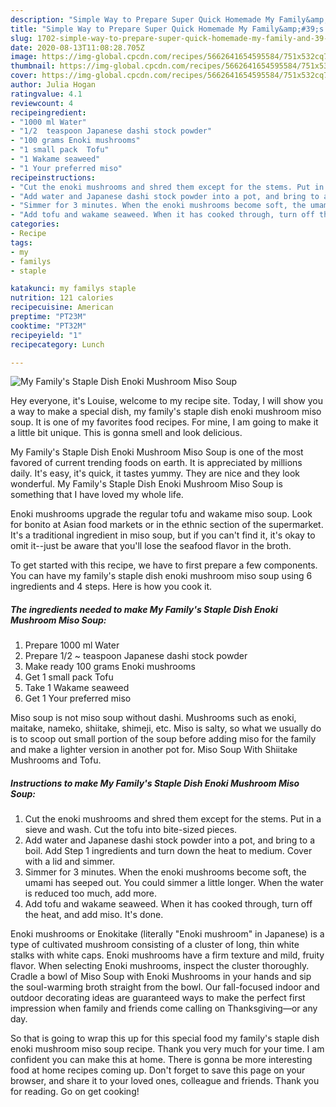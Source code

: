 ```yaml
---
description: "Simple Way to Prepare Super Quick Homemade My Family&amp;#39;s Staple Dish Enoki Mushroom Miso Soup"
title: "Simple Way to Prepare Super Quick Homemade My Family&amp;#39;s Staple Dish Enoki Mushroom Miso Soup"
slug: 1702-simple-way-to-prepare-super-quick-homemade-my-family-and-39-s-staple-dish-enoki-mushroom-miso-soup
date: 2020-08-13T11:08:28.705Z
image: https://img-global.cpcdn.com/recipes/5662641654595584/751x532cq70/my-familys-staple-dish-enoki-mushroom-miso-soup-recipe-main-photo.jpg
thumbnail: https://img-global.cpcdn.com/recipes/5662641654595584/751x532cq70/my-familys-staple-dish-enoki-mushroom-miso-soup-recipe-main-photo.jpg
cover: https://img-global.cpcdn.com/recipes/5662641654595584/751x532cq70/my-familys-staple-dish-enoki-mushroom-miso-soup-recipe-main-photo.jpg
author: Julia Hogan
ratingvalue: 4.1
reviewcount: 4
recipeingredient:
- "1000 ml Water"
- "1/2  teaspoon Japanese dashi stock powder"
- "100 grams Enoki mushrooms"
- "1 small pack  Tofu"
- "1 Wakame seaweed"
- "1 Your preferred miso"
recipeinstructions:
- "Cut the enoki mushrooms and shred them except for the stems. Put in a sieve and wash. Cut the tofu into bite-sized pieces."
- "Add water and Japanese dashi stock powder into a pot, and bring to a boil. Add Step 1 ingredients and turn down the heat to medium. Cover with a lid and simmer."
- "Simmer for 3 minutes. When the enoki mushrooms become soft, the umami has seeped out. You could simmer a little longer. When the water is reduced too much, add more."
- "Add tofu and wakame seaweed. When it has cooked through, turn off the heat, and add miso. It&#39;s done."
categories:
- Recipe
tags:
- my
- familys
- staple

katakunci: my familys staple 
nutrition: 121 calories
recipecuisine: American
preptime: "PT23M"
cooktime: "PT32M"
recipeyield: "1"
recipecategory: Lunch

---
```



![My Family&#39;s Staple Dish Enoki Mushroom Miso Soup](https://img-global.cpcdn.com/recipes/5662641654595584/751x532cq70/my-familys-staple-dish-enoki-mushroom-miso-soup-recipe-main-photo.jpg)

Hey everyone, it's Louise, welcome to my recipe site. Today, I will show you a way to make a special dish, my family&#39;s staple dish enoki mushroom miso soup. It is one of my favorites food recipes. For mine, I am going to make it a little bit unique. This is gonna smell and look delicious.

My Family&#39;s Staple Dish Enoki Mushroom Miso Soup is one of the most favored of current trending foods on earth. It is appreciated by millions daily. It's easy, it's quick, it tastes yummy. They are nice and they look wonderful. My Family&#39;s Staple Dish Enoki Mushroom Miso Soup is something that I have loved my whole life.

Enoki mushrooms upgrade the regular tofu and wakame miso soup. Look for bonito at Asian food markets or in the ethnic section of the supermarket. It&#39;s a traditional ingredient in miso soup, but if you can&#39;t find it, it&#39;s okay to omit it--just be aware that you&#39;ll lose the seafood flavor in the broth.


To get started with this recipe, we have to first prepare a few components. You can have my family&#39;s staple dish enoki mushroom miso soup using 6 ingredients and 4 steps. Here is how you cook it.

<!--inarticleads1-->

##### The ingredients needed to make My Family&#39;s Staple Dish Enoki Mushroom Miso Soup:

1. Prepare 1000 ml Water
1. Prepare 1/2 ~ teaspoon Japanese dashi stock powder
1. Make ready 100 grams Enoki mushrooms
1. Get 1 small pack  Tofu
1. Take 1 Wakame seaweed
1. Get 1 Your preferred miso


Miso soup is not miso soup without dashi. Mushrooms such as enoki, maitake, nameko, shiitake, shimeji, etc. Miso is salty, so what we usually do is to scoop out small portion of the soup before adding miso for the family and make a lighter version in another pot for. Miso Soup With Shiitake Mushrooms and Tofu. 

<!--inarticleads2-->

##### Instructions to make My Family&#39;s Staple Dish Enoki Mushroom Miso Soup:

1. Cut the enoki mushrooms and shred them except for the stems. Put in a sieve and wash. Cut the tofu into bite-sized pieces.
1. Add water and Japanese dashi stock powder into a pot, and bring to a boil. Add Step 1 ingredients and turn down the heat to medium. Cover with a lid and simmer.
1. Simmer for 3 minutes. When the enoki mushrooms become soft, the umami has seeped out. You could simmer a little longer. When the water is reduced too much, add more.
1. Add tofu and wakame seaweed. When it has cooked through, turn off the heat, and add miso. It&#39;s done.


Enoki mushrooms or Enokitake (literally &#34;Enoki mushroom&#34; in Japanese) is a type of cultivated mushroom consisting of a cluster of long, thin white stalks with white caps. Enoki mushrooms have a firm texture and mild, fruity flavor. When selecting Enoki mushrooms, inspect the cluster thoroughly. Cradle a bowl of Miso Soup with Enoki Mushrooms in your hands and sip the soul-warming broth straight from the bowl. Our fall-focused indoor and outdoor decorating ideas are guaranteed ways to make the perfect first impression when family and friends come calling on Thanksgiving—or any day. 

So that is going to wrap this up for this special food my family&#39;s staple dish enoki mushroom miso soup recipe. Thank you very much for your time. I am confident you can make this at home. There is gonna be more interesting food at home recipes coming up. Don't forget to save this page on your browser, and share it to your loved ones, colleague and friends. Thank you for reading. Go on get cooking!
